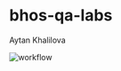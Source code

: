 # bhos-qa-labs
Aytan Khalilova

![workflow](https://github.com/aytankhalilova/bhos-qa-labs/actions/workflows/wftest.yml/badge.svg)
